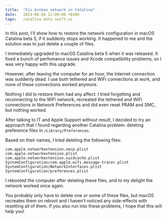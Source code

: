 ```yaml
---
title:  "Fix broken network in Catalina"
date:   2019-08-04 12:00:00 +0100
tags:   catalina beta swift-ui
---
```


In this post, I'll show how to restore the network configuration in macOS Catalina beta 5, if it suddenly stops working. It happened to me and the solution was to just delete a couple of files.


I immediately upgraded to macOS Catalina beta 5 when it was released. It fixed a bunch of perfomance issues and Xcode compatibility problems, so I was very happy with this upgrade.

However, after leaving the computer for an hour, the Internet connection was suddenly dead. I use both tethered and WiFi connections at work, and none of these connections worked anymore.

Nothing I did to restore them had any affect. I tried forgetting and reconnecting to the WiFi network, recreated the tethered and WiFi connections in Network Preferences and did even reset PRAM and SMC, but nothing worked.

After talking to IT and Apple Support without result, I decided to try an approach that I found regarding another Catalina problem: deleting preference files in `/Library/Preferences`.

Based on their names, I tried deleting the following files:

```
com.apple.networkextension.necp.plist
com.apple.networkextension.plist
com.apple.networkextension.uuidcache.plist
SystemConfiguration/com.apple.wifi.message-tracer.plist
SystemConfiguration/NetworkInterfaces.plist
SystemConfiguration/preferences.plist
```

I rebooted the computer after deleting these files, and to my delight the network worked once again.

You probably only have to delete one or some of these files, but macOS recreates them on reboot and I haven't noticed any side-effects with resetting all of them. If you also run into these problems, I hope that this will help you!